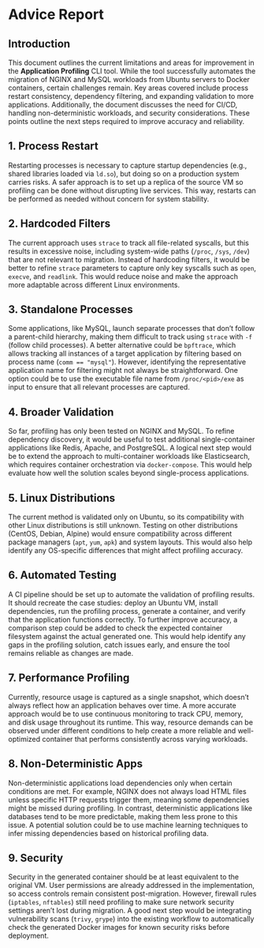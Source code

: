 # Advice Report

## Introduction

This document outlines the current limitations and areas for improvement in the **Application Profiling** CLI tool. While the tool successfully automates the migration of NGINX and MySQL workloads from Ubuntu servers to Docker containers, certain challenges remain. Key areas covered include process restart consistency, dependency filtering, and expanding validation to more applications. Additionally, the document discusses the need for CI/CD, handling non-deterministic workloads, and security considerations. These points outline the next steps required to improve accuracy and reliability.

## 1. Process Restart

Restarting processes is necessary to capture startup dependencies (e.g., shared libraries loaded via `ld.so`), but doing so on a production system carries risks. A safer approach is to set up a replica of the source VM so profiling can be done without disrupting live services. This way, restarts can be performed as needed without concern for system stability.

## 2. Hardcoded Filters

The current approach uses `strace` to track all file-related syscalls, but this results in excessive noise, including system-wide paths (`/proc`, `/sys`, `/dev`) that are not relevant to migration. Instead of hardcoding filters, it would be better to refine `strace` parameters to capture only key syscalls such as `open`, `execve`, and `readlink`. This would reduce noise and make the approach more adaptable across different Linux environments.

## 3. Standalone Processes

Some applications, like MySQL, launch separate processes that don’t follow a parent-child hierarchy, making them difficult to track using `strace` with `-f` (follow child processes). A better alternative could be `bpftrace`, which allows tracking all instances of a target application by filtering based on process name (`comm == "mysql"`). However, identifying the representative application name for filtering might not always be straightforward. One option could be to use the executable file name from `/proc/<pid>/exe` as input to ensure that all relevant processes are captured.

## 4. Broader Validation

So far, profiling has only been tested on NGINX and MySQL. To refine dependency discovery, it would be useful to test additional single-container applications like Redis, Apache, and PostgreSQL. A logical next step would be to extend the approach to multi-container workloads like Elasticsearch, which requires container orchestration via `docker-compose`. This would help evaluate how well the solution scales beyond single-process applications.

## 5. Linux Distributions

The current method is validated only on Ubuntu, so its compatibility with other Linux distributions is still unknown. Testing on other distributions (CentOS, Debian, Alpine) would ensure compatibility across different package managers (`apt`, `yum`, `apk`) and system layouts. This would also help identify any OS-specific differences that might affect profiling accuracy.

## 6. Automated Testing

A CI pipeline should be set up to automate the validation of profiling results. It should recreate the case studies: deploy an Ubuntu VM, install dependencies, run the profiling process, generate a container, and verify that the application functions correctly. To further improve accuracy, a comparison step could be added to check the expected container filesystem against the actual generated one. This would help identify any gaps in the profiling solution, catch issues early, and ensure the tool remains reliable as changes are made.

## 7. Performance Profiling

Currently, resource usage is captured as a single snapshot, which doesn’t always reflect how an application behaves over time. A more accurate approach would be to use continuous monitoring to track CPU, memory, and disk usage throughout its runtime. This way, resource demands can be observed under different conditions to help create a more reliable and well-optimized container that performs consistently across varying workloads.

## 8. Non-Deterministic Apps

Non-deterministic applications load dependencies only when certain conditions are met. For example, NGINX does not always load HTML files unless specific HTTP requests trigger them, meaning some dependencies might be missed during profiling. In contrast, deterministic applications like databases tend to be more predictable, making them less prone to this issue. A potential solution could be to use machine learning techniques to infer missing dependencies based on historical profiling data.

## 9. Security

Security in the generated container should be at least equivalent to the original VM. User permissions are already addressed in the implementation, so access controls remain consistent post-migration. However, firewall rules (`iptables`, `nftables`) still need profiling to make sure network security settings aren’t lost during migration. A good next step would be integrating vulnerability scans (`trivy`, `grype`) into the existing workflow to automatically check the generated Docker images for known security risks before deployment.
